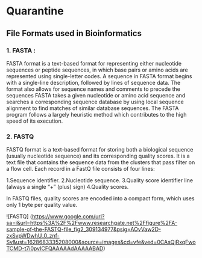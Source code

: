# Quarantine
## File Formats used in Bioinformatics 

### 1. FASTA : 

FASTA format is a text-based format for representing either nucleotide sequences or peptide sequences, in which base pairs or amino acids are represented using single-letter codes. A sequence in FASTA format begins with a single-line description, followed by lines of sequence data. The format also allows for sequence names and comments to precede the sequences FASTA takes a given nucleotide or amino acid sequence and searches a corresponding sequence database by using local sequence alignment to find matches of similar database sequences. The FASTA program follows a largely heuristic method which contributes to the high speed of its execution.

### 2.  FASTQ

FASTQ format is a text-based format for storing both a biological sequence (usually nucleotide sequence) and its corresponding quality scores. It is a text file that contains the sequence data from the clusters that pass filter on a flow cell.
Each record in a FastQ file consists of four lines:

1.Sequence identifier.
2.Nucleotide sequence.
3.Quality score identifier line (always a single “+” (plus) sign)
4.Quality scores.

In FASTQ files, quality scores are encoded into a compact form, which uses only 1 byte per quality value.

![FASTQ] (https://www.google.com/url?sa=i&url=https%3A%2F%2Fwww.researchgate.net%2Ffigure%2FA-sample-of-the-FASTQ-file_fig2_309134977&psig=AOvVaw2D-zxSvpWDwhU_0_znf-Sv&ust=1628683335208000&source=images&cd=vfe&ved=0CAsQjRxqFwoTCMD-t7i0pvICFQAAAAAdAAAAABAD)
